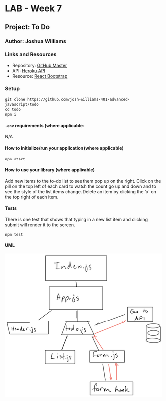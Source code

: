 # LAB - Week 7

## Project: To Do

### Author: Joshua Williams

### Links and Resources
 - Repository: [GitHub Master](https://github.com/josh-williams-401-advanced-javascript/todo)
 - API: [Heroku API](https://josh-williams-api-server.herokuapp.com/api/v1/todo)
 - Resource: [React Bootstrap](https://react-bootstrap.netlify.app/)


### Setup
```
git clone https://github.com/josh-williams-401-advanced-javascript/todo
cd todo
npm i
```

#### `.env` requirements (where applicable)

N/A

#### How to initialize/run your application (where applicable)
```
npm start
```

#### How to use your library (where applicable)
Add new items to the to-do list to see them pop up on the right. Click on the pill on the top left of each card to watch the count go up and down and to see the style of the list items change. Delete an item by clicking the 'x' on the top right of each item.

#### Tests

There is one test that shows that typing in a new list item and clicking submit will render it to the screen.
```
npm test
```

#### UML

![UML](./images/uml-todo-lab-32.png)

